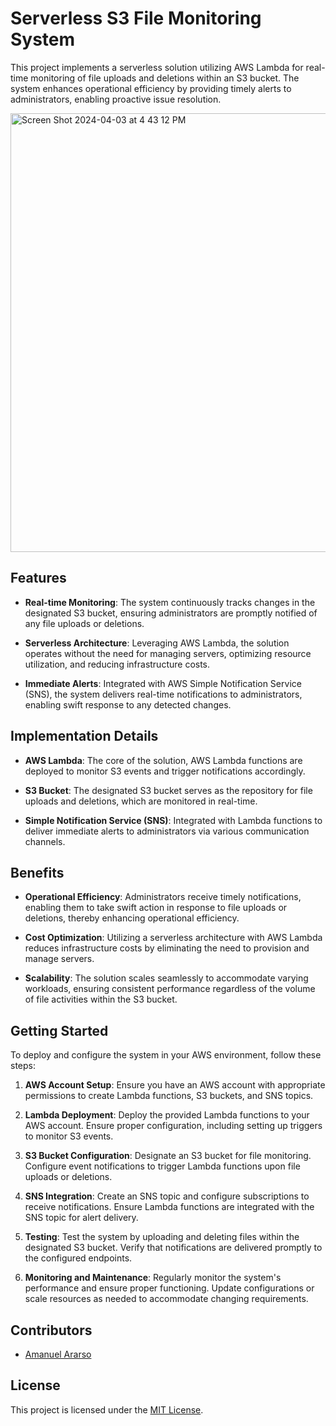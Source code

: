 
# Serverless S3 File Monitoring System

This project implements a serverless solution utilizing AWS Lambda for real-time monitoring of file uploads and deletions within an S3 bucket. The system enhances operational efficiency by providing timely alerts to administrators, enabling proactive issue resolution.

<img width="702" alt="Screen Shot 2024-04-03 at 4 43 12 PM" src="https://github.com/amanuelararso/Serverless-Monitoring-of-AWS-S3-Bucket/assets/26092925/1bc2d769-5211-4469-aa7f-27ba84d74f21">



## Features

- **Real-time Monitoring**: The system continuously tracks changes in the designated S3 bucket, ensuring administrators are promptly notified of any file uploads or deletions.
  
- **Serverless Architecture**: Leveraging AWS Lambda, the solution operates without the need for managing servers, optimizing resource utilization, and reducing infrastructure costs.
  
- **Immediate Alerts**: Integrated with AWS Simple Notification Service (SNS), the system delivers real-time notifications to administrators, enabling swift response to any detected changes.
  
## Implementation Details

- **AWS Lambda**: The core of the solution, AWS Lambda functions are deployed to monitor S3 events and trigger notifications accordingly.
  
- **S3 Bucket**: The designated S3 bucket serves as the repository for file uploads and deletions, which are monitored in real-time.
  
- **Simple Notification Service (SNS)**: Integrated with Lambda functions to deliver immediate alerts to administrators via various communication channels.
  
## Benefits

- **Operational Efficiency**: Administrators receive timely notifications, enabling them to take swift action in response to file uploads or deletions, thereby enhancing operational efficiency.
  
- **Cost Optimization**: Utilizing a serverless architecture with AWS Lambda reduces infrastructure costs by eliminating the need to provision and manage servers.
  
- **Scalability**: The solution scales seamlessly to accommodate varying workloads, ensuring consistent performance regardless of the volume of file activities within the S3 bucket.

## Getting Started

To deploy and configure the system in your AWS environment, follow these steps:

1. **AWS Account Setup**: Ensure you have an AWS account with appropriate permissions to create Lambda functions, S3 buckets, and SNS topics.

2. **Lambda Deployment**: Deploy the provided Lambda functions to your AWS account. Ensure proper configuration, including setting up triggers to monitor S3 events.

3. **S3 Bucket Configuration**: Designate an S3 bucket for file monitoring. Configure event notifications to trigger Lambda functions upon file uploads or deletions.

4. **SNS Integration**: Create an SNS topic and configure subscriptions to receive notifications. Ensure Lambda functions are integrated with the SNS topic for alert delivery.

5. **Testing**: Test the system by uploading and deleting files within the designated S3 bucket. Verify that notifications are delivered promptly to the configured endpoints.

6. **Monitoring and Maintenance**: Regularly monitor the system's performance and ensure proper functioning. Update configurations or scale resources as needed to accommodate changing requirements.

## Contributors

- [Amanuel Ararso](https://github.com/amanuelararso)

## License

This project is licensed under the [MIT License](LICENSE).
